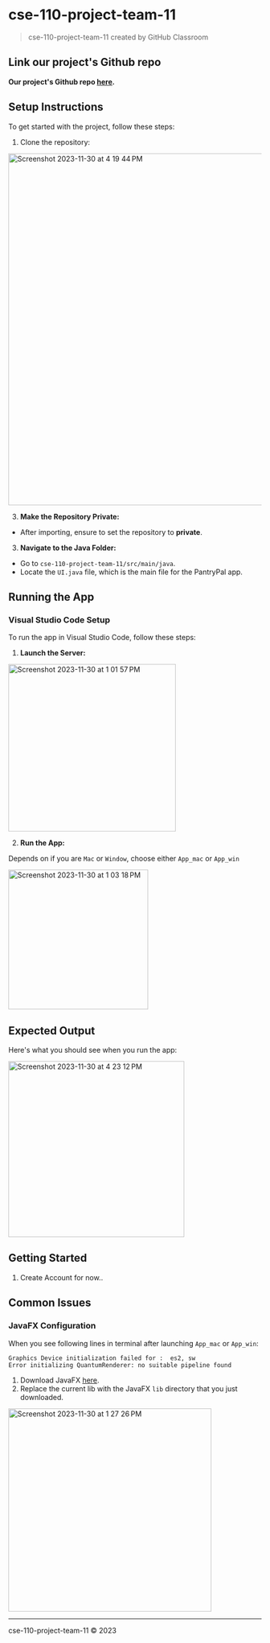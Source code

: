 # cse-110-project-team-11
> cse-110-project-team-11 created by GitHub Classroom


## Link our project's Github repo 

**Our project's Github repo [here](https://github.com/ucsd-cse110-fa23/cse-110-project-team-11).**

## Setup Instructions
To get started with the project, follow these steps:

1. Clone the repository:
<img width="700" alt="Screenshot 2023-11-30 at 4 19 44 PM" src="https://github.com/ucsd-cse110-fa23/cse-110-project-team-11/assets/111910985/2a9c1507-1f2c-41ef-9fd4-e123843e412c">

3. **Make the Repository Private:**
- After importing, ensure to set the repository to **private**.

3. **Navigate to the Java Folder:**
- Go to `cse-110-project-team-11/src/main/java`.
- Locate the `UI.java` file, which is the main file for the PantryPal app.

## Running the App

### Visual Studio Code Setup
To run the app in Visual Studio Code, follow these steps:

1. **Launch the Server:**
<img width="333" alt="Screenshot 2023-11-30 at 1 01 57 PM" src="https://github.com/ucsd-cse110-fa23/cse-110-project-team-11/assets/111910985/ccd04d71-59ac-42dd-9634-8dcc0b9402ae">

2. **Run the App:**
   
Depends on if you are `Mac` or `Window`, choose either `App_mac` or `App_win`

<img width="278" alt="Screenshot 2023-11-30 at 1 03 18 PM" src="https://github.com/ucsd-cse110-fa23/cse-110-project-team-11/assets/111910985/0c84e73d-de51-4e1d-a3a0-e542b4e86542">

## Expected Output
Here's what you should see when you run the app:

<img width="350" alt="Screenshot 2023-11-30 at 4 23 12 PM" src="https://github.com/ucsd-cse110-fa23/cse-110-project-team-11/assets/111910985/3b69e6af-7a24-4d5b-8f88-9cfd22ad3b2f">


## Getting Started
1. Create Account for now.. 

## Common Issues

### JavaFX Configuration

When you see following lines in terminal after launching  `App_mac` or `App_win`: 


```
Graphics Device initialization failed for :  es2, sw
Error initializing QuantumRenderer: no suitable pipeline found
```

1. Download JavaFX [here](https://gluonhq.com/products/javafx/).
2. Replace the current lib with the JavaFX `lib` directory that you just downloaded.

<img width="404" alt="Screenshot 2023-11-30 at 1 27 26 PM" src="https://github.com/ucsd-cse110-fa23/cse-110-project-team-11/assets/111910985/3a2b04c8-f7cc-4254-a2f7-63fa0892324d">

---
cse-110-project-team-11 © 2023
